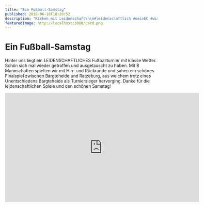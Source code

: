 ```yaml
---
title: "Ein Fußball-Samstag"
published: 2018-06-10T18:20:52
description: "Kicken mit Leidenschaft\n\n#leidenschaftlich #meinEC #wirSindDerNordbund"
featuredImage: http://localhost:3000/card.png
---
```


# Ein Fußball-Samstag

<p>Hinter uns liegt ein LEIDENSCHAFTLICHES Fußballturnier mit klasse Wetter.<br />
Schön sich mal wieder getroffen und ausgetauscht zu haben. Mit 8 Mannschaften spielten wir mit Hin- und Rückrunde und sahen ein schönes Finalspiel zwischen Bargteheide und Ratzeburg, aus welchem trotz eines Unentschiedens Bargteheide als Turniersieger hervorging. Danke für die leidenschaftlichen Spiele und den schönen Samstag!</p>
<p><span class="embed-youtube" style="text-align:center; display: block;"><iframe class='youtube-player' type='text/html' width='640' height='360' src='https://www.youtube.com/embed/kvirDYnuvK4?version=3&#038;rel=1&#038;fs=1&#038;autohide=2&#038;showsearch=0&#038;showinfo=1&#038;iv_load_policy=1&#038;wmode=transparent' allowfullscreen='true' style='border:0;'></iframe></span></p>
